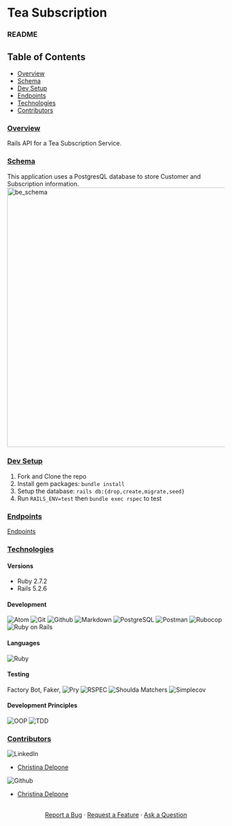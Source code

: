 # Tea Subscription
### README

## Table of Contents
- [Overview](#overview)
- [Schema](#schema)
- [Dev Setup](#dev-setup)
- [Endpoints](#json-contract)
- [Technologies](#technologies)
- [Contributors](#contributors)

### <ins>Overview</ins>
Rails API for a Tea Subscription Service.

### <ins>Schema</ins>
This application uses a PostgresQL database to store Customer and Subscription information.
<img width="600" alt="be_schema" src="https://user-images.githubusercontent.com/81711519/155605162-76177604-f417-4913-916e-d8723dcab5a9.png">

### <ins>Dev Setup</ins>
1. Fork and Clone the repo
2. Install gem packages: `bundle install`
3. Setup the database: `rails db:{drop,create,migrate,seed}`
4. Run `RAILS_ENV=test` then `bundle exec rspec` to test

### <ins>Endpoints</ins>
[Endpoints](https://github.com/cdelpone/tea-subscriptions/blob/main/endpoints.md)

### <ins>Technologies</ins>

#### Versions
- Ruby 2.7.2
- Rails 5.2.6

#### Development
![Atom][Atom-img]
![Git][Git-img]
![Github][GitHub-img]
![Markdown][Markdown-img]
![PostgreSQL][PostgreSQL-img]
![Postman][Postman-img]
![Rubocop][Rubocop-img]
![Ruby on Rails][Ruby on Rails-img]

#### Languages
![Ruby][Ruby-img]

#### Testing
Factory Bot,
Faker,
![Pry][Pry-img]
![RSPEC][RSPEC-img]
![Shoulda Matchers][Shoulda Matchers-img]
![Simplecov][Simplecov-img]

#### Development Principles
![OOP][OOP-img]
![TDD][TDD-img]

### <ins>Contributors</ins>
![LinkedIn][LinkedIn-img]
- [Christina Delpone](https://www.linkedin.com/in/christinadelpone)
<!-- - [Mike Osmonson](https://www.linkedin.com/in/ozzie-osmonson/) -->

![Github][Github-img]
- [Christina Delpone](https://github.com/cdelpone)
<!-- - [Mike Osmonson](https://github.com/ozzman84) -->

<div align="center">
  <br />
  <a href="https://github.com/cdelpone/tea-subscriptions/issues/new?assignees=&labels=bug&template=01_BUG_REPORT.md&title=bug%3A+">Report a Bug</a>
  ·
  <a href="https://github.com/cdelpone/tea-subscriptions/issues/new?assignees=&labels=enhancement&template=02_FEATURE_REQUEST.md&title=feat%3A+">Request a Feature</a>
  ·
  <a href="https://github.com/cdelpone/tea-subscriptions/issues/new?assignees=&labels=question&template=04_SUPPORT_QUESTION.md&title=support%3A+">Ask a Question</a>
</div>


<!-- Markdown link & img dfn's -->

<!-- #### Development -->
[Atom-img]: https://img.shields.io/badge/Atom-66595C.svg?&style=flaste&logo=atom&logoColor=white
[Git-img]: https://img.shields.io/badge/Git-F05032.svg?&style=flaste&logo=git&logoColor=white
[GitHub-img]: https://img.shields.io/badge/-GitHub-181717?style=flat&logo=github
[Markdown-img]: https://img.shields.io/badge/Markdown-000000.svg??style=for-the-badge&logo=markdown&logoColor=white
[PostgreSQL-img]: https://img.shields.io/badge/PostgreSQL-4169E1.svg?&style=flaste&logo=postgresql&logoColor=white
[Postman-img]: https://img.shields.io/badge/Postman-FF6C37?style=flat&logo=postman&logoColor=red
[Rubocop-img]: https://img.shields.io/badge/rubocop-b81818.svg?&style=flaste&logo=rubygems&logoColor=white
[Ruby on Rails-img]: https://img.shields.io/badge/Ruby%20On%20Rails-b81818.svg?&style=flat&logo=rubyonrails&logoColor=white

<!-- #### Languages -->
[ActiveRecord-img]: https://img.shields.io/badge/ActiveRecord-CC0000.svg?&style=flaste&logo=rubyonrails&logoColor=white
[Ruby-img]: https://img.shields.io/badge/Ruby-CC0000.svg?&style=flaste&logo=ruby&logoColor=white

<!-- #### Testing -->
[Capybara-img]: https://img.shields.io/badge/capybara-b81818.svg?&style=flaste&logo=rubygems&logoColor=white
[Launchy-img]: https://img.shields.io/badge/launchy-b81818.svg?&style=flaste&logo=rubygems&logoColor=white
[Pry-img]: https://img.shields.io/badge/pry-b81818.svg?&style=flaste&logo=rubygems&logoColor=white
[RSPEC-img]: https://img.shields.io/badge/rspec-b81818.svg?&style=flaste&logo=rubygems&logoColor=white
[Shoulda Matchers-img]: https://img.shields.io/badge/shoulda--matchers-b81818.svg?&style=flaste&logo=rubygems&logoColor=white
[Simplecov-img]: https://img.shields.io/badge/simplecov-b81818.svg?&style=flaste&logo=rubygems&logoColor=white

<!-- #### Development Principles -->
[OOP-img]: https://img.shields.io/badge/OOP-b81818.svg?&style=flaste&logo=OOP&logoColor=white
[TDD-img]: https://img.shields.io/badge/TDD-b87818.svg?&style=flaste&logo=TDD&logoColor=white
[MVC-img]: https://img.shields.io/badge/MVC-b8b018.svg?&style=flaste&logo=MVC&logoColor=white
[REST-img]: https://img.shields.io/badge/REST-33b818.svg?&style=flaste&logo=REST&logoColor=white

<!-- ### <ins>Contributors</ins> -->
[LinkedIn-img]: https://img.shields.io/badge/LinkedIn-0077B5.svg??style=for-the-badge&logo=linkedin&logoColor=white

<!-- Tea Subscription Service
You will create a Rails API for a Tea Subscription Service.
Requirements:
At a minimum, you must create:
An endpoint to subscribe a customer to a tea subscription
An endpoint to cancel a customer’s tea subscription
An endpoint to see all of a customer’s subsciptions (active and cancelled)
Beyond the base requirements, include any additional endpoints you’d like, but be mindful of your time. You don’t need to go overboard, consider what might be necessary to achieve MVP so that this API is easy to understand and consume by a Frontend Developer.

Things we’ll be looking for:
A strong understanding of Rails
Ability to create restful routes
Demonstration of well-organized code, following OOP
Test Driven Development
Clear documentation
Try to limit your total time to approximately 8 hours on this project. Prioritize what is important to completing MVP and demonstrating your capabilities as a developer. If you are looking for a stretch option, you can consume this API for tea information: Tea API

Data Details
Note: The below data outlines are meant to be a guide for data details you may use in the application. If you want to change or include more information please do so. Using fake data in your application is okay.


Tea
Title
Description
Temperature
Brew Time
Customer
First Name
Last Name
Email
Address
Subscription
Title
Price
Status
Frequency -->
